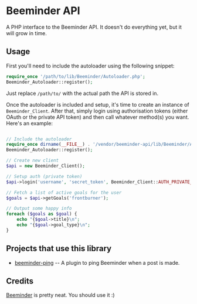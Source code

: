 Beeminder API
=============

A PHP interface to the Beeminder API. It doesn't do everything yet, but it will
grow in time.


Usage
-----

First you'll need to include the autoloader using the following snippet:

```php
require_once '/path/to/lib/Beeminder/Autoloader.php';
Beeminder_Autoloader::register();
```

Just replace `/path/to/` with the actual path the API is stored in.

Once the autoloader is included and setup, it's time to create an instance of
`Beeminder_Client`. After that, simply login using authorisation tokens (either
OAuth or the private API token) and then call whatever method(s) you
want. Here's an example:

```php

// Include the autoloader
require_once dirname(__FILE__) . '/vendor/beeminder-api/lib/Beeminder/Autoloader.php';
Beeminder_Autoloader::register();

// Create new client
$api = new Beeminder_Client();

// Setup auth (private token)
$api->login('username', 'secret_token', Beeminder_Client::AUTH_PRIVATE_TOKEN);

// Fetch a list of active goals for the user
$goals = $api->getGoals('frontburner');

// Output some happy info
foreach ($goals as $goal) {
    echo "{$goal->title}\n";
    echo "{$goal->goal_type}\n";
}

```


Projects that use this library
------------------------------

* [beeminder-ping](http://github.com/sodaware/beeminder-ping/) -- A plugin to
  ping Beeminder when a post is made.


Credits
-------

[Beeminder](https://www.beeminder.com/) is pretty neat. You should use it :)
